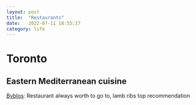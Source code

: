 ```yaml
---
layout: post
title:  "Restaurants"
date:   2022-07-11 18:55:17
category: life
---
```

# Toronto
## Eastern Mediterranean cuisine
[Byblos](https://byblosdowntown.com/): Restaurant always worth to go to, lamb ribs top recommendation